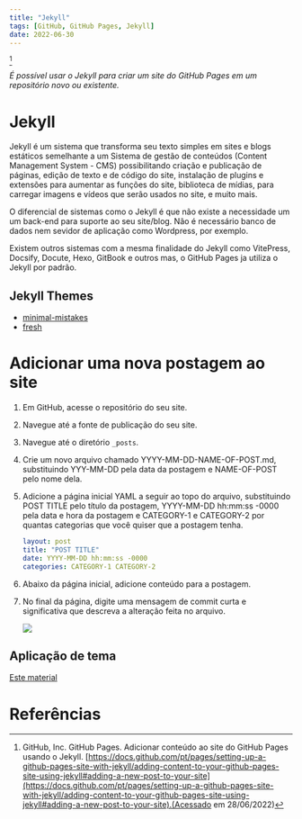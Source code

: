 ```yaml
---
title: "Jekyll"
tags: [GitHub, GitHub Pages, Jekyll]
date: 2022-06-30
---
```


[^githubpages]

*É possível usar o Jekyll para criar um site do GitHub Pages em um repositório novo ou existente.*

# Jekyll

Jekyll é um sistema que transforma seu texto simples em sites e blogs estáticos semelhante a um Sistema de gestão de conteúdos (Content Management System - CMS) possibilitando criação e publicação de páginas, 
edição de texto e de código do site, instalação de plugins e extensões para aumentar as funções do site, 
biblioteca de mídias, para carregar imagens e vídeos que serão usados no site, e muito mais.

O diferencial de sistemas como o Jekyll é que não existe a necessidade um um back-end para suporte ao seu site/blog. Não é necessário banco de dados nem sevidor de aplicação como Wordpress, por exemplo.

Existem outros sistemas com a mesma finalidade do Jekyll como VitePress, Docsify, Docute, Hexo, GitBook e outros mas, o GitHub Pages ja utiliza o Jekyll por padrão.

## Jekyll Themes

- [minimal-mistakes](https://github.com/mmistakes/minimal-mistakes)
- [fresh](https://github.com/artemsheludko/fresh)


# Adicionar uma nova postagem ao site

1. Em GitHub, acesse o repositório do seu site.
2. Navegue até a fonte de publicação do seu site.
3. Navegue até o diretório `_posts`.
4. Crie um novo arquivo chamado YYYY-MM-DD-NAME-OF-POST.md, substituindo YYY-MM-DD pela data da postagem e NAME-OF-POST pelo nome dela.
5. Adicione a página inicial YAML a seguir ao topo do arquivo, substituindo POST TITLE pelo título da postagem, YYYY-MM-DD hh:mm:ss -0000 pela data e hora da postagem e CATEGORY-1 e CATEGORY-2 por quantas categorias que você quiser que a postagem tenha.

    ```yml
    layout: post
    title: "POST TITLE"
    date: YYYY-MM-DD hh:mm:ss -0000
    categories: CATEGORY-1 CATEGORY-2
    ```

6. Abaixo da página inicial, adicione conteúdo para a postagem.
7. No final da página, digite uma mensagem de commit curta e significativa que descreva a alteração feita no arquivo.
   
    ![](https://docs.github.com/assets/cb-9378/images/help/repository/write-commit-message-quick-pull.png)

## Aplicação de tema

[Este material](https://github.com/leandro-costa/leandro-costa.github.io)

# Referências 

[^githubpages]: GitHub, Inc. GitHub Pages. Adicionar conteúdo ao site do GitHub Pages usando o Jekyll. [https://docs.github.com/pt/pages/setting-up-a-github-pages-site-with-jekyll/adding-content-to-your-github-pages-site-using-jekyll#adding-a-new-post-to-your-site](https://docs.github.com/pt/pages/setting-up-a-github-pages-site-with-jekyll/adding-content-to-your-github-pages-site-using-jekyll#adding-a-new-post-to-your-site).(Acessado em 28/06/2022)

